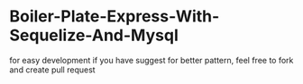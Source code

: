 # Boiler-Plate-Express-With-Sequelize-And-Mysql
for easy development
if you have suggest for better pattern, feel free to fork and create pull request
